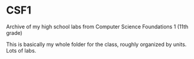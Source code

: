 # CSF1
Archive of my high school labs from Computer Science Foundations 1 (11th grade)

This is basically my whole folder for the class, roughly organized by units. Lots of labs. 
